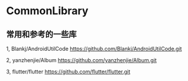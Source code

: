 # CommonLibrary

## 常用和参考的一些库

1, Blankj/AndroidUtilCode
https://github.com/Blankj/AndroidUtilCode.git

2, yanzhenjie/Album
https://github.com/yanzhenjie/Album.git


3, flutter/flutter
https://github.com/flutter/flutter.git
